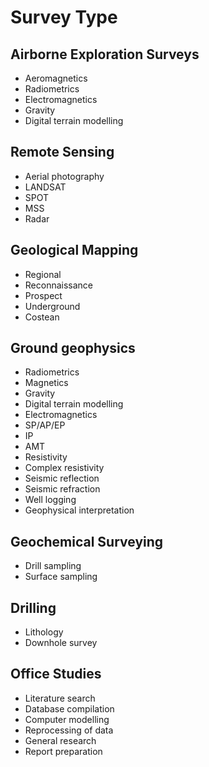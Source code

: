 # Survey Type

## Airborne Exploration Surveys
- Aeromagnetics
- Radiometrics
- Electromagnetics
- Gravity
- Digital terrain modelling
## Remote Sensing
- Aerial photography
- LANDSAT
- SPOT
- MSS
- Radar
## Geological Mapping
- Regional
- Reconnaissance
- Prospect
- Underground
- Costean
## Ground geophysics
- Radiometrics
- Magnetics
- Gravity
- Digital terrain modelling
- Electromagnetics
- SP/AP/EP
- IP
- AMT
- Resistivity
- Complex resistivity
- Seismic reflection
- Seismic refraction
- Well logging
- Geophysical interpretation
## Geochemical Surveying
- Drill sampling
- Surface sampling
## Drilling
- Lithology
- Downhole survey
## Office Studies
- Literature search
- Database compilation
- Computer modelling
- Reprocessing of data
- General research
- Report preparation
